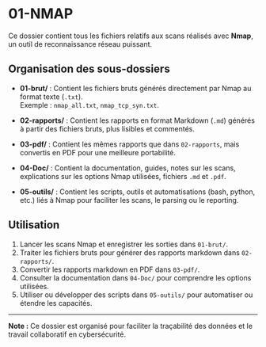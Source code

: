 # 01-NMAP

Ce dossier contient tous les fichiers relatifs aux scans réalisés avec **Nmap**, un outil de reconnaissance réseau puissant.

## Organisation des sous-dossiers

- **01-brut/** : Contient les fichiers bruts générés directement par Nmap au format texte (`.txt`).  
  Exemple : `nmap_all.txt`, `nmap_tcp_syn.txt`.

- **02-rapports/** : Contient les rapports en format Markdown (`.md`) générés à partir des fichiers bruts, plus lisibles et commentés.

- **03-pdf/** : Contient les mêmes rapports que dans `02-rapports`, mais convertis en PDF pour une meilleure portabilité.

- **04-Doc/** : Contient la documentation, guides, notes sur les scans, explications sur les options Nmap utilisées, fichiers `.md` et `.pdf`.

- **05-outils/** : Contient les scripts, outils et automatisations (bash, python, etc.) liés à Nmap pour faciliter les scans, le parsing ou le reporting.

## Utilisation

1. Lancer les scans Nmap et enregistrer les sorties dans `01-brut/`.
2. Traiter les fichiers bruts pour générer des rapports markdown dans `02-rapports/`.
3. Convertir les rapports markdown en PDF dans `03-pdf/`.
4. Consulter la documentation dans `04-Doc/` pour comprendre les options utilisées.
5. Utiliser ou développer des scripts dans `05-outils/` pour automatiser ou étendre les capacités.

---

**Note :** Ce dossier est organisé pour faciliter la traçabilité des données et le travail collaboratif en cybersécurité.

